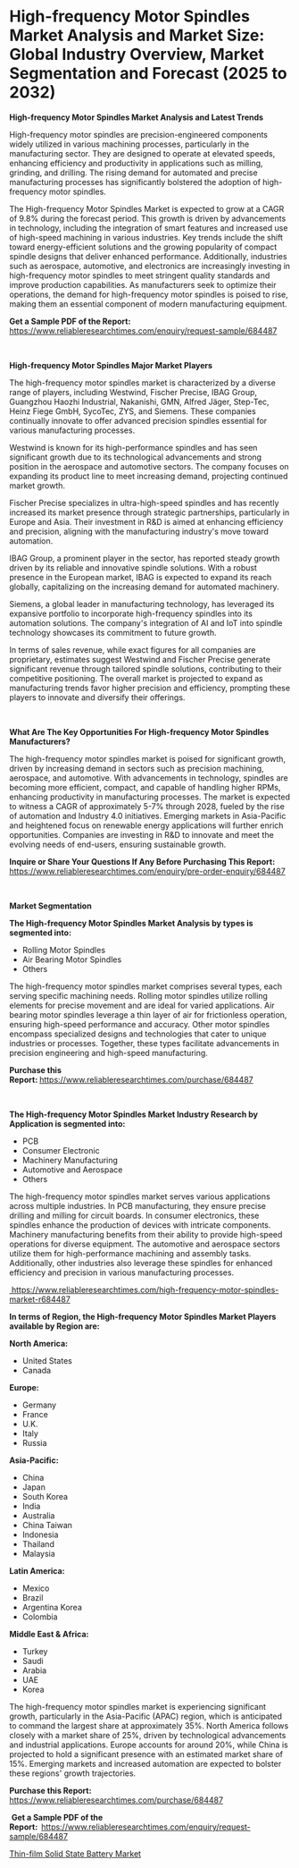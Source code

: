 <p><h1>High-frequency Motor Spindles Market Analysis and Market Size: Global Industry Overview, Market Segmentation and Forecast (2025 to 2032)</h1></p><p><strong>High-frequency Motor Spindles Market Analysis and Latest Trends</strong></p>
<p><p>High-frequency motor spindles are precision-engineered components widely utilized in various machining processes, particularly in the manufacturing sector. They are designed to operate at elevated speeds, enhancing efficiency and productivity in applications such as milling, grinding, and drilling. The rising demand for automated and precise manufacturing processes has significantly bolstered the adoption of high-frequency motor spindles.</p><p>The High-frequency Motor Spindles Market is expected to grow at a CAGR of 9.8% during the forecast period. This growth is driven by advancements in technology, including the integration of smart features and increased use of high-speed machining in various industries. Key trends include the shift toward energy-efficient solutions and the growing popularity of compact spindle designs that deliver enhanced performance. Additionally, industries such as aerospace, automotive, and electronics are increasingly investing in high-frequency motor spindles to meet stringent quality standards and improve production capabilities. As manufacturers seek to optimize their operations, the demand for high-frequency motor spindles is poised to rise, making them an essential component of modern manufacturing equipment.</p></p>
<p><strong>Get a Sample PDF of the Report:&nbsp;</strong> <a href="https://www.reliableresearchtimes.com/enquiry/request-sample/684487?utm_campaign=3036&utm_medium=2&utm_source=Github&utm_content=ia&utm_term=29032025&utm_id=high-frequency-motor-spindles">https://www.reliableresearchtimes.com/enquiry/request-sample/684487</a></p>
<p>&nbsp;</p>
<p><strong>High-frequency Motor Spindles Major Market Players</strong></p>
<p><p>The high-frequency motor spindles market is characterized by a diverse range of players, including Westwind, Fischer Precise, IBAG Group, Guangzhou Haozhi Industrial, Nakanishi, GMN, Alfred Jäger, Step-Tec, Heinz Fiege GmbH, SycoTec, ZYS, and Siemens. These companies continually innovate to offer advanced precision spindles essential for various manufacturing processes.</p><p>Westwind is known for its high-performance spindles and has seen significant growth due to its technological advancements and strong position in the aerospace and automotive sectors. The company focuses on expanding its product line to meet increasing demand, projecting continued market growth.</p><p>Fischer Precise specializes in ultra-high-speed spindles and has recently increased its market presence through strategic partnerships, particularly in Europe and Asia. Their investment in R&D is aimed at enhancing efficiency and precision, aligning with the manufacturing industry's move toward automation.</p><p>IBAG Group, a prominent player in the sector, has reported steady growth driven by its reliable and innovative spindle solutions. With a robust presence in the European market, IBAG is expected to expand its reach globally, capitalizing on the increasing demand for automated machinery.</p><p>Siemens, a global leader in manufacturing technology, has leveraged its expansive portfolio to incorporate high-frequency spindles into its automation solutions. The company's integration of AI and IoT into spindle technology showcases its commitment to future growth.</p><p>In terms of sales revenue, while exact figures for all companies are proprietary, estimates suggest Westwind and Fischer Precise generate significant revenue through tailored spindle solutions, contributing to their competitive positioning. The overall market is projected to expand as manufacturing trends favor higher precision and efficiency, prompting these players to innovate and diversify their offerings.</p></p>
<p>&nbsp;</p>
<p><strong>What Are The Key Opportunities For High-frequency Motor Spindles Manufacturers?</strong></p>
<p><p>The high-frequency motor spindles market is poised for significant growth, driven by increasing demand in sectors such as precision machining, aerospace, and automotive. With advancements in technology, spindles are becoming more efficient, compact, and capable of handling higher RPMs, enhancing productivity in manufacturing processes. The market is expected to witness a CAGR of approximately 5-7% through 2028, fueled by the rise of automation and Industry 4.0 initiatives. Emerging markets in Asia-Pacific and heightened focus on renewable energy applications will further enrich opportunities. Companies are investing in R&D to innovate and meet the evolving needs of end-users, ensuring sustainable growth.</p></p>
<p><strong>Inquire or Share Your Questions If Any Before Purchasing This Report:</strong> <a href="https://www.reliableresearchtimes.com/enquiry/pre-order-enquiry/684487?utm_campaign=3036&utm_medium=2&utm_source=Github&utm_content=ia&utm_term=29032025&utm_id=high-frequency-motor-spindles">https://www.reliableresearchtimes.com/enquiry/pre-order-enquiry/684487</a></p>
<p>&nbsp;</p>
<p><strong>Market Segmentation</strong></p>
<p><strong>The High-frequency Motor Spindles Market Analysis by types is segmented into:</strong></p>
<p><ul><li>Rolling Motor Spindles</li><li>Air Bearing Motor Spindles</li><li>Others</li></ul></p>
<p><p>The high-frequency motor spindles market comprises several types, each serving specific machining needs. Rolling motor spindles utilize rolling elements for precise movement and are ideal for varied applications. Air bearing motor spindles leverage a thin layer of air for frictionless operation, ensuring high-speed performance and accuracy. Other motor spindles encompass specialized designs and technologies that cater to unique industries or processes. Together, these types facilitate advancements in precision engineering and high-speed manufacturing.</p></p>
<p><strong>Purchase this Report:&nbsp;</strong><a href="https://www.reliableresearchtimes.com/purchase/684487?utm_campaign=3036&utm_medium=2&utm_source=Github&utm_content=ia&utm_term=29032025&utm_id=high-frequency-motor-spindles">https://www.reliableresearchtimes.com/purchase/684487</a></p>
<p>&nbsp;</p>
<p><strong>The High-frequency Motor Spindles Market Industry Research by Application is segmented into:</strong></p>
<p><ul><li>PCB</li><li>Consumer Electronic</li><li>Machinery Manufacturing</li><li>Automotive and Aerospace</li><li>Others</li></ul></p>
<p><p>The high-frequency motor spindles market serves various applications across multiple industries. In PCB manufacturing, they ensure precise drilling and milling for circuit boards. In consumer electronics, these spindles enhance the production of devices with intricate components. Machinery manufacturing benefits from their ability to provide high-speed operations for diverse equipment. The automotive and aerospace sectors utilize them for high-performance machining and assembly tasks. Additionally, other industries also leverage these spindles for enhanced efficiency and precision in various manufacturing processes.</p></p>
<p><a href="https://www.reliableresearchtimes.com/high-frequency-motor-spindles-market-r684487?utm_campaign=3036&utm_medium=2&utm_source=Github&utm_content=ia&utm_term=29032025&utm_id=high-frequency-motor-spindles">&nbsp;https://www.reliableresearchtimes.com/high-frequency-motor-spindles-market-r684487</a></p>
<p><strong>In terms of Region, the High-frequency Motor Spindles Market Players available by Region are:</strong></p>
<p>
    <p> <strong> North America: </strong>
        <ul>
            <li>United States</li>
            <li>Canada</li>
        </ul>
        </p> 
    <p> <strong> Europe: </strong>
        <ul>
            <li>Germany</li>
            <li>France</li>
            <li>U.K.</li>
            <li>Italy</li>
            <li>Russia</li>
        </ul>
        </p> 
    <p> <strong> Asia-Pacific: </strong>
        <ul>
            <li>China</li>
            <li>Japan</li>
            <li>South Korea</li>
            <li>India</li>
            <li>Australia</li>
            <li>China Taiwan</li>
            <li>Indonesia</li>
            <li>Thailand</li>
            <li>Malaysia</li>
        </ul>
        </p> 
    <p> <strong> Latin America: </strong>
        <ul>
            <li>Mexico</li>
            <li>Brazil</li>
            <li>Argentina Korea</li>
            <li>Colombia</li>
        </ul>
        </p> 
    <p> <strong> Middle East & Africa: </strong>
        <ul>
            <li>Turkey</li>
            <li>Saudi</li>
            <li>Arabia</li>
            <li>UAE</li>
            <li>Korea</li>
        </ul>
    </p>
    </p>
<p><p>The high-frequency motor spindles market is experiencing significant growth, particularly in the Asia-Pacific (APAC) region, which is anticipated to command the largest share at approximately 35%. North America follows closely with a market share of 25%, driven by technological advancements and industrial applications. Europe accounts for around 20%, while China is projected to hold a significant presence with an estimated market share of 15%. Emerging markets and increased automation are expected to bolster these regions' growth trajectories.</p></p>
<p><strong>Purchase this Report: </strong><a href="https://www.reliableresearchtimes.com/purchase/684487?utm_campaign=3036&utm_medium=2&utm_source=Github&utm_content=ia&utm_term=29032025&utm_id=high-frequency-motor-spindles">https://www.reliableresearchtimes.com/purchase/684487</a></p>
<p>&nbsp;<strong>Get a Sample PDF of the Report:&nbsp;&nbsp;</strong><a href="https://www.reliableresearchtimes.com/enquiry/request-sample/684487?utm_campaign=3036&utm_medium=2&utm_source=Github&utm_content=ia&utm_term=29032025&utm_id=high-frequency-motor-spindles">https://www.reliableresearchtimes.com/enquiry/request-sample/684487</a></p>
<p><strong></strong></p>
<p><p><a href="https://github.com/scaseiargas/Market-Research-Report-List-1/blob/main/thin-film-solid-state-battery-market.md?utm_campaign=3036&utm_medium=2&utm_source=Github&utm_content=ia&utm_term=29032025&utm_id=high-frequency-motor-spindles">Thin-film Solid State Battery Market</a></p></p>